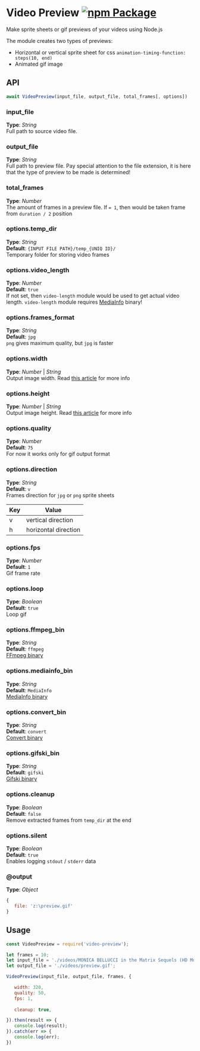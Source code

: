 # Video Preview [![npm Package](https://img.shields.io/npm/v/video-preview.svg)](https://www.npmjs.org/package/video-preview)
Make sprite sheets or gif previews of your videos using Node.js

The module creates two types of previews:
 - Horizontal or vertical sprite sheet for css `animation-timing-function: steps(10, end)`
 - Animated gif image



## API

```javascript
await VideoPreview(input_file, output_file, total_frames[, options])
```

### input_file
**Type**: _String_  
Full path to source video file.


### output_file
**Type**: _String_  
Full path to preview file. Pay special attention to the file extension, it is here that the type of preview to be made is determined! 


### total_frames
**Type**: _Number_  
The amount of frames in a preview file. If `= 1`, then would be taken frame from `duration / 2` position


### options.temp_dir
**Type**: _String_  
**Default**: `{INPUT FILE PATH}/temp_{UNIQ ID}/`  
Temporary folder for storing video frames



### options.video_length   
**Type**: _Number_  
**Default**: `true`  
If not set, then `video-length` module would be used to get actual video length. `video-length` module requires [MediaInfo](https://mediaarea.net/en/MediaInfo) binary!



### options.frames_format   
**Type**: _String_  
**Default**: `jpg`  
`png` gives maximum quality, but `jpg` is faster



### options.width   
**Type**: _Number_ | _String_   
Output image width. Read [this article](https://trac.ffmpeg.org/wiki/Scaling) for more info



### options.height   
**Type**: _Number_ | _String_   
Output image height. Read [this article](https://trac.ffmpeg.org/wiki/Scaling) for more info




### options.quality   
**Type**: _Number_  
**Default**: `75`  
For now it works only for gif output format




### options.direction   
**Type**: _String_  
**Default**: `v`  
Frames direction for `jpg` or `png` sprite sheets   

| Key | Value |
| ------ | ------ |
| v | vertical direction |
| h | horizontal direction |



### options.fps   
**Type**: _Number_  
**Default**: `1`  
Gif frame rate


### options.loop   
**Type**: _Boolean_  
**Default**: `true`  
Loop gif




### options.ffmpeg_bin   
**Type**: _String_  
**Default**: `ffmpeg`  
[FFmpeg binary](https://ffmpeg.org/download.html)



### options.mediainfo_bin   
**Type**: _String_  
**Default**: `MediaInfo`  
[MediaInfo binary](https://mediaarea.net/en/MediaInfo)



### options.convert_bin   
**Type**: _String_  
**Default**: `convert`  
[Convert binary](https://ffmpeg.org/download.html)



### options.gifski_bin   
**Type**: _String_  
**Default**: `gifski`  
[Gifski binary](https://gif.ski/)




### options.cleanup   
**Type**: _Boolean_  
**Default**: `false`  
Remove extracted frames from `temp_dir` at the end


### options.silent   
**Type**: _Boolean_  
**Default**: `true`  
Enables logging `stdout` / `stderr` data  




### @output
**Type**: _Object_  
```javascript
{
   file: 'z:\preview.gif'
}
```


## Usage   
```javascript
const VideoPreview = require('video-preview');

let frames = 10;
let input_file = './videos/MONICA BELLUCCI in the Matrix Sequels (HD Movie Scenes).mp4';
let output_file = './videos/preview.gif';

VideoPreview(input_file, output_file, frames, { 

   width: 320,
   quality: 50,
   fps: 1,
   
   cleanup: true,

}).then(result => {
   console.log(result);
}).catch(err => {
   console.log(err);
})
```

